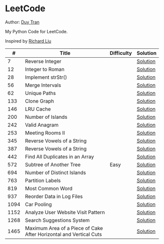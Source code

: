 # LeetCode

Author: [Duy Tran](https://github.com/duytranvinh)

My Python Code for LeetCode.

Inspired by [Richard Liu](https://github.com/lzl124631x/LeetCode)

| \#   | Title                                                              | Difficulty | Solution                                                                                                                |
| ---- | ------------------------------------------------------------------ | ---------- | ----------------------------------------------------------------------------------------------------------------------- |
| 7    | Reverse Integer                                                    |            | [Solution](/leetcode/7.%20Reverse%20Integer/)                                                                           |
| 12   | Integer to Roman                                                   |            | [Solution](/leetcode/12.%20Integer%20to%20Roman/)                                                                       |
| 28   | Implement strStr()                                                 |            | [Solution](/leetcode/28.%20Implement%20strStr%28%29)                                                                    |
| 56   | Merge Intervals                                                    |            | [Solution](/leetcode/56.%20Merge%20Intervals/)                                                                          |
| 62   | Unique Paths                                                       |            | [Solution](/leetcode/62.%20Unique%20Paths/)                                                                             |
| 133  | Clone Graph                                                        |            | [Solution](/leetcode/133.%20Clone%20Graph/)                                                                             |
| 146  | LRU Cache                                                          |            | [Solution](/leetcode/146.%20LRU%20Cache/)                                                                               |
| 200  | Number of Islands                                                  |            | [Solution](/leetcode/200.%20Number%20of%20Islands/)                                                                     |
| 242  | Valid Anagram                                                      |            | [Solution](/leetcode/242.%20Valid%20Anagram/)                                                                           |
| 253  | Meeting Rooms II                                                   |            | [Solution](/leetcode/253.%20Meeting%20Rooms%20II/)                                                                      |
| 345  | Reverse Vowels of a String                                         |            | [Solution](/leetcode/345.%20Reverse%20Vowels%20of%20a%20String/)                                                        |
| 387  | Reverse Vowels of a String                                         |            | [Solution](/leetcode/387.%20First%20Unique%20Character%20in%20a%20String/)                                              |
| 442  | Find All Duplicates in an Array                                    |            | [Solution](/leetcode/442.%20Find%20All%20Duplicates%20in%20an%20Array/)                                                 |
| 572  | Subtree of Another Tree                                            | Easy       | [Solution](/leetcode/572.%20Subtree%20of%20Another%20Tree/)                                                             |
| 694  | Number of Distinct Islands                                         |            | [Solution](/leetcode/694.%20Number%20of%20Distinct%20Islands/)                                                          |
| 763  | Partition Labels                                                   |            | [Solution](/leetcode/763.%20Partition%20Labels/)                                                                        |
| 819  | Most Common Word                                                   |            | [Solution](/leetcode/819.%20Most%20Common%20Word/)                                                                      |
| 937  | Reorder Data in Log Files                                          |            | [Solution](/leetcode/937.%20Reorder%20Data%20in%20Log%20Files/)                                                         |
| 1094 | Car Pooling                                                        |            | [Solution](/leetcode/1094.%20Car%20Pooling/)                                                                            |
| 1152 | Analyze User Website Visit Pattern                                 |            | [Solution](/leetcode/1152.%20Analyze%20User%20Website%20Visit%20Pattern/)                                               |
| 1268 | Search Suggestions System                                          |            | [Solution](/leetcode/1268.%20Search%20Suggestions%20System/)                                                            |
| 1465 | Maximum Area of a Piece of Cake After Horizontal and Vertical Cuts |            | [Solution](/leetcode/1465.%20Maximum%20Area%20of%20a%20Piece%20of%20Cake%20After%20Horizontal%20and%20Vertical%20Cuts/) |
